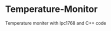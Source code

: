 # Temperature-Monitor

Temperature moniter with lpc1768 and C++ code

<vid src="filtered-1F7EE158-A1DF-4760-B48E-7CF3B53E8149.mp4" width=200><br>

